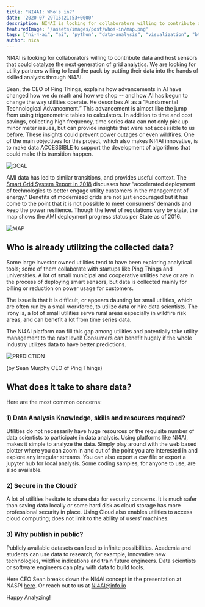 ```yaml
---
title: "NI4AI: Who's in?"
date: '2020-07-29T15:21:53+0000'
description: NI4AI is looking for collaborators willing to contribute data and host sensors that could catalyze the next generation of grid analytics.
featuredImage: '/assets/images/post/whos-in/map.png'
tags: ["ni-4-ai", "ai", "python", "data-analysis", "visualization", "btrdb"]
author: nica
---
```


NI4AI is looking for collaborators willing to contribute data and host sensors that could catalyze the next generation of grid analytics. We are looking for utility partners willing to lead the pack by putting their data into the hands of skilled analysts through NI4AI.

Sean, the CEO of Ping Things, explains how advancements in AI have changed how we do math and how we shop -- and how AI has begun to change the way utilities operate. He describes AI as a “Fundamental Technological Advancement.” This advancement is almost like the jump from using trigonometric tables to calculators. In addition to time and cost savings, collecting high frequency, time series data can not only pick up minor meter issues, but can provide insights that were not accessible to us before. These insights could prevent power outages or even wildfires.  One of the main objectives for this project, which also makes NI4AI innovative, is to make data ACCESSIBLE to support the development of algorithms that could make this transition happen.

![GOAL](/assets/images/post/whos-in/goal.png)

AMI data has led to similar transitions, and provides useful context. The [Smart Grid System Report in 2018](https://www.energy.gov/sites/prod/files/2019/02/f59/Smart%20Grid%20System%20Report%20November%202018_1.pdf) discusses how “accelerated deployment of technologies to better engage utility customers in the management of energy.” Benefits of modernized grids are not just encouraged but it has come to the point that it is not possible to meet consumers’ demands and keep the power resilience. Though the level of regulations vary by state, the map shows the AMI deployment progress status per State as of 2016.

![MAP](/assets/images/post/whos-in/map.png)

## Who is already utilizing the collected data?

Some large investor owned utilities tend to have been exploring analytical tools; some of them 
collaborate with startups like Ping Things and universities. A lot of small municipal and cooperative utilities have or are in the process of deploying smart sensors, but data is collected mainly for billing or reduction on power usage for customers.

The issue is that it is difficult, or appears daunting for small utilities, which are often run by a small workforce, to utilize data or hire data scientists. The irony is, a lot of small utilities serve rural areas especially in wildfire risk areas, and can benefit a lot from time series data. 

The NI4AI platform can fill this gap among utilities and potentially take utility management to the next level! Consumers can benefit hugely if the whole industry utilizes data to have better predictions.

![PREDICTION](/assets/images/post/whos-in/prediction.png)

(by Sean Murphy CEO of Ping Things)

## What does it take to share data?

Here are the most common concerns:

### 1) Data Analysis Knowledge, skills  and resources required?

Utilities do not necessarily have huge resources or the requisite number of data scientists to participate in data analysis. Using platforms like NI4AI, makes it simple to analyze the data. Simply play around with the web based plotter where you can zoom in and out of the point you are interested in and explore any irregular streams. You can also export a csv file or export a jupyter hub for local analysis. Some coding samples, for anyone to use, are also available. 
    
### 2) Secure in the Cloud?
       
A lot of utilities hesitate to share data for security concerns. It is much safer than saving data locally or some hard disk as cloud storage has more professional security in place. Using Cloud also enables utilities to access cloud computing; does not limit to the ability of users’ machines.

### 3) Why publish in public? 

Publicly available datasets can lead to infinite possibilities. Academia and students can use data to research, for example, innovative new technologies, wildfire indications and train future engineers. Data scientists or software engineers can play with data to build tools.

Here CEO Sean breaks down the NI4AI concept in the presentation at NASPI [here](https://drive.google.com/drive/u/0/folders/1X947SFKtx8CfkdIqhthS5LGJAHExyZEO). Or reach out to us at [NI4AI@info.io](NI4AI@info.io)

Happy Analyzing!
